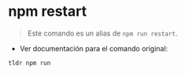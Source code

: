 # npm restart

> Este comando es un alias de `npm run restart`.

- Ver documentación para el comando original:

`tldr npm run`

